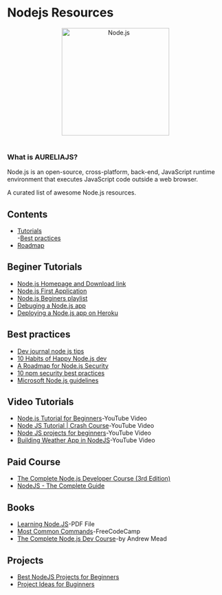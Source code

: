 # Nodejs Resources

<div align="center">
		<img width="250" src="https://devicons.github.io/devicon/devicon.git/icons/nodejs/nodejs-original-wordmark.svg" alt="Node.js">
	</div>
<br>

### What is AURELIAJS?

Node.js is an open-source, cross-platform, back-end, JavaScript runtime environment that executes JavaScript code outside a web browser. 

A curated list of awesome Node.js resources.

## Contents

- [Tutorials](#beginer-tutorials)<br/> -[Best practices](#best-practices)
- [Roadmap](https://github.com/aliyr/Nodejs-Developer-Roadmap/blob/master/Node.js-developer-roadmap.png)

## Beginer Tutorials

- [Node.js Homepage and Download link](https://nodejs.org/en/)
- [Node.js First Application ](https://www.tutorialspoint.com/nodejs/nodejs_first_application.htm)
- [Node.js Beginers playlist](https://www.youtube.com/watch?v=w-7RQ46RgxU&list=PL4cUxeGkcC9gcy9lrvMJ75z9maRw4byYp)
- [Debuging a Node.js app](https://blog.heroku.com/debug-node-applications)
- [Deploying a Node.js app on Heroku](https://devcenter.heroku.com/articles/deploying-nodejs)


## Best practices

- [Dev journal node js tips](https://developersjournal.in/top-10-nodejs-tips-developers/)
- [10 Habits of Happy Node.js dev](https://blog.heroku.com/node-habits)
- [A Roadmap for Node.js Security](https://nodesecroadmap.fyi/)
- [10 npm security best practices](https://snyk.io/blog/ten-npm-security-best-practices/)
- [Microsoft Node.js guidelines](https://github.com/microsoft/nodejs-guidelines)

## Video Tutorials

- [Node.js Tutorial for Beginners](https://www.youtube.com/watch?v=TlB_eWDSMt4)-YouTube Video
- [Node JS Tutorial | Crash Course](https://www.youtube.com/watch?v=vJEO57B05Sg)-YouTube Video
- [Node JS projects for beginners](https://www.youtube.com/watch?v=WxsrnhjXAoc)-YouTube Video
- [Building Weather App in NodeJS](https://www.youtube.com/watch?v=PFJHQ2g6s0k)-YouTube Video

## Paid Course 

- [The Complete Node.js Developer Course (3rd Edition)](https://www.udemy.com/course/the-complete-nodejs-developer-course-2/)
- [NodeJS - The Complete Guide](https://www.udemy.com/course/nodejs-the-complete-guide/)


## Books 

- [Learning Node.JS](https://riptutorial.com/Download/node-js.pdf)-PDF File
- [Most Common Commands](https://www.freecodecamp.org/news/npm-cheat-sheet-most-common-commands-and-nvm/)-FreeCodeCamp
- [The Complete Node.js Dev Course](https://www.anuragkapur.com/assets/blog/programming/node/PDF-Guide-Node-Andrew-Mead-v3.pdf)-by Andrew Mead

## Projects

- [Best NodeJS Projects for Beginners](https://www.blog.duomly.com/node-js-project-ideas-for-beginners/)
- [Project Ideas for Buginners](https://www.agiratech.com/blog/node-js-project-ideas-for-beginners)
